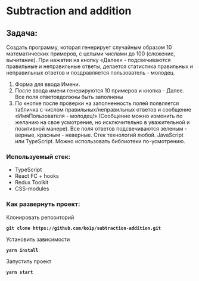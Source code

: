# Subtraction and addition

## Задача:

Создать программу, которая генерирует случайным образом 10 математических примеров, с целыми числами до 100 (сложение, вычитание). 
При нажатии на кнопку «Далее» - подсвечиваются правильные и неправильные ответы, делается статистика правильных и неправильных ответов и поздравляется пользователь - молодец.

1. Форма для ввода Имени.
2. После ввода имени генерируются 10 примеров и кнопка - Далее. Все поля ответовдолжны быть заполнены
3. По кнопке после проверки на заполненность полей появляется табличка с числом правильных/неправильных ответов и сообщение «ИмяПользователя - молодец!» (Сообщение можно изменить по желанию на свое усмотрение, но исключительно в уважительной и позитивной манере). Все поля ответов подсвечиваются зеленым - верные, красным - неверные. Стек технологий любой. JavaScript или TypeScript. Можно использовать библиотеки по-усмотрению.

### Используемый стек:

- TypeScript
- React FC + hooks
- Redux Toolkit
- CSS-modules

### Как развернуть проект:

Клонировать репозиторий

**`git clone https://github.com/ko1p/subtraction-addition.git`**

Установить зависимости

**`yarn install`**

Запустить проект

**`yarn start`**
